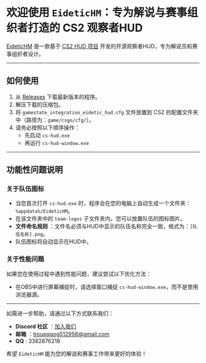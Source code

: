 
# 欢迎使用 `EideticHM`：专为解说与赛事组织者打造的 CS2 观察者HUD

[EideticHM](https://github.com/nsnsay/Eidetic-HUDs-for-CS2) 是一款基于 [CS2 HUD 项目](https://github.com/drweissbrot/cs-hud) 开发的开源观察者HUD，专为解说员和赛事组织者设计。

---

## 如何使用

1. 从 [Releases](https://github.com/nsnsay/Eidetic-HUDs-for-CS2/releases/) 下载最新版本的程序。
2. 解压下载的压缩包。
3. 将 `gamestate_integration_eidetic_hud.cfg` 文件放置到 CS2 的配置文件夹中（路径为：`game/csgo/cfg/`）。
4. 请务必按照以下顺序操作：
   * 先启动 `cs-hud.exe`
   * 再运行 `cs-hud-window.exe`

---

## 功能性问题说明

### 关于队伍图标

* 当您首次打开 `cs-hud.exe` 时，程序会在您的电脑上自动生成一个文件夹：`%appdata%/EideticHM`。
* 在该文件夹中的 `team-logos` 子文件夹内，您可以放置队伍的图标图片。
* **文件命名规则** ：文件名必须与HUD中显示的队伍名称完全一致，格式为：`[队伍名称].png`。
* 队伍图标将自动显示在HUD中。

### 关于性能问题

如果您在使用过程中遇到性能问题，建议尝试以下优化方法：

* 在OBS中进行屏幕捕捉时，请选择窗口捕捉 `cs-hud-window.exe`，而不是使用浏览器源。

---

如需进一步帮助，请通过以下方式联系我们：

* **Discord 社区** ：[加入我们](https://discord.gg/u38Cmu5Zf7)
* **邮箱** ：[troupqgog512956@gmail.com](mailto:troupqgog512956@gmail.com)
* **QQ** : 3382876218

希望 `EideticHM` 能为您的解说和赛事工作带来更好的体验！
